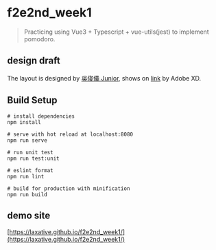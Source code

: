 # f2e2nd_week1
> Practicing using Vue3 + Typescript + vue-utils(jest) to implement pomodoro.

## design draft

The layout is designed by [吳俊儀 Junior](https://www.behance.net/juniwu), shows on
[link](https://xd.adobe.com/spec/4f6eb081-4411-4b48-69ae-34b92df3f3e4-395f/grid) by Adobe XD.

## Build Setup

```
# install dependencies
npm install

# serve with hot reload at localhost:8080
npm run serve

# run unit test
npm run test:unit

# eslint format
npm run lint

# build for production with minification
npm run build
```

## demo site

[https://laxative.github.io/f2e2nd_week1/](https://laxative.github.io/f2e2nd_week1/)